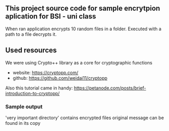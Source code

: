 ## This project source code for sample encrytpion aplication for BSI - uni class
When ran application encrypts 10 random files in a folder.
Executed with a path to a file decrypts it.

## Used resources
 We were using Crypto++ library as a core for cryptographic functions
 * website: https://cryptopp.com/
 * github: https://github.com/weidai11/cryptopp
 
Also this tutorial came in handy: https://petanode.com/posts/brief-introduction-to-cryptopp/

### Sample output
 'very important directory' contains encrypted files
 original message can be found in its copy 